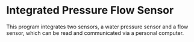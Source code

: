# Integrated Pressure Flow Sensor
This program integrates two sensors, a water pressure sensor and a flow sensor, which can be read and communicated via a personal computer.
